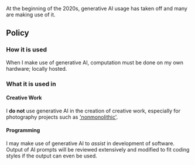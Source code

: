At the beginning of the 2020s, generative AI usage has taken off and many are making use of it.

## Policy

### How it is used
When I make use of generative AI, computation must be done on my own hardware; locally hosted.

### What it is used in

#### Creative Work
I **do not** use generative AI in the creation of creative work, especially for photography projects such as ['nonmonolithic'](../nonmono/).

#### Programming
I may make use of generative AI to *assist* in development of software. Output of AI prompts will be reviewed extensively and modified to fit coding styles if the output can even be used.

